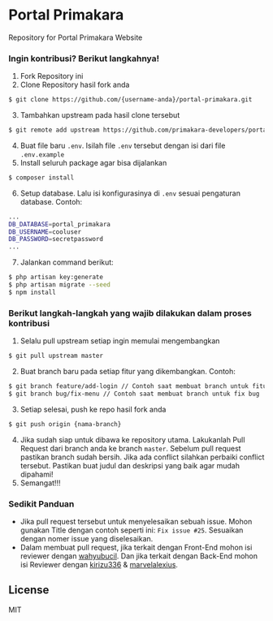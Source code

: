 # Portal Primakara
Repository for Portal Primakara Website


### Ingin kontribusi? Berikut langkahnya!
1. Fork Repository ini
2. Clone Repository hasil fork anda
```sh
$ git clone https://github.com/{username-anda}/portal-primakara.git
```
3. Tambahkan upstream pada hasil clone tersebut
```sh
$ git remote add upstream https://github.com/primakara-developers/portal-primakara.git
```
4. Buat file baru `.env`. Isilah file `.env` tersebut dengan isi dari file `.env.example`
5. Install seluruh package agar bisa dijalankan
```sh
$ composer install
```
6. Setup database. Lalu isi konfigurasinya di `.env` sesuai pengaturan database. Contoh:
```sh
...
DB_DATABASE=portal_primakara
DB_USERNAME=cooluser
DB_PASSWORD=secretpassword
...
```
7. Jalankan command berikut:
```sh
$ php artisan key:generate
$ php artisan migrate --seed
$ npm install
```

### Berikut langkah-langkah yang wajib dilakukan dalam proses kontribusi
1. Selalu pull upstream setiap ingin memulai mengembangkan
```sh
$ git pull upstream master
```
2. Buat branch baru pada setiap fitur yang dikembangkan. Contoh:
```sh
$ git branch feature/add-login // Contoh saat membuat branch untuk fitur baru
$ git branch bug/fix-menu // Contoh saat membuat branch untuk fix bug
```
3. Setiap selesai, push ke repo hasil fork anda
```sh
$ git push origin {nama-branch}
```
4. Jika sudah siap untuk dibawa ke repository utama. Lakukanlah Pull Request dari branch anda ke branch `master`. Sebelum pull request pastikan branch sudah bersih. Jika ada conflict silahkan perbaiki conflict tersebut. Pastikan buat judul dan deskripsi yang baik agar mudah dipahami!
5. Semangat!!!

### Sedikit Panduan
- Jika pull request tersebut untuk menyelesaikan sebuah issue. Mohon gunakan Title dengan contoh seperti ini: `Fix issue #25`. Sesuaikan dengan nomer issue yang diselesaikan.
- Dalam membuat pull request, jika terkait dengan Front-End mohon isi reviewer dengan [wahyubucil]. Dan jika terkait dengan Back-End mohon isi Reviewer dengan [kirizu336] & [marvelalexius].


License
----

MIT


[wahyubucil]: <https://github.com/wahyubucil>
[kirizu336]: <https://github.com/kirizu336>
[marvelalexius]: <https://github.com/marvelalexius>
